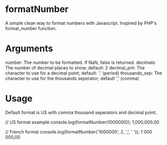 formatNumber
============

A simple clean way to format numbers with Javascript. Inspired by PHP's format_number function.

Arguments
============
number: The number to be formatted. If NaN, false is returned.
decimals: The number of decimal places to show; default: 2
decimal_pnt: The character to use for a decimal point; default: '.' (period)
thousands_sep: The character to use for the thousands seperator; default ',' (comma)

Usage
============
Default format is US with comma thousand seperators and decimal point.

// US format example
console.log(formatNumber(1000000));
1,000,000.00

// French format
console.log(formatNumber('1000000', 2, ',', ' '));
1 000 000,00
